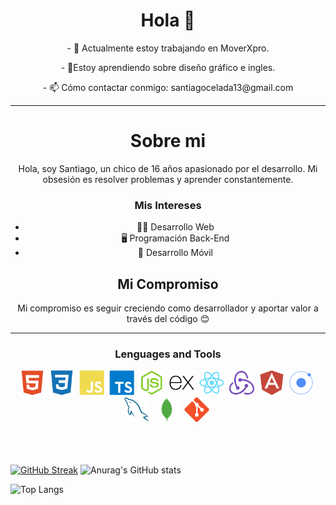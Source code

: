 <h1 align="center">Hola 👋</h1>

<p align="center"> - 🔭 Actualmente estoy trabajando en MoverXpro.</p> <p
<p align="center"> - 🌱Estoy aprendiendo sobre diseño gráfico e ingles.</p> <p
<p align="center"> - 📫 Cómo contactar conmigo: santiagocelada13@gmail.com</p>

---

<div align="center">
 
# Sobre mi

Hola, soy Santiago, un chico de 16 años apasionado por el desarrollo. Mi obsesión es resolver problemas y aprender constantemente.

### Mis Intereses

- 👨‍💻 Desarrollo Web
- 🖥️ Programación Back-End
- 📱 Desarrollo Móvil

## Mi Compromiso

Mi compromiso es seguir creciendo como desarrollador y aportar valor a través del código 😊

</div>

---

<div align="center">
  <h3> Lenguages and Tools </h3>
  <div>
    <img src="https://github.com/devicons/devicon/blob/master/icons/html5/html5-plain.svg" width="40" height="40">&nbsp;
    <img src="https://github.com/devicons/devicon/blob/master/icons/css3/css3-plain.svg" width="40" height="40">&nbsp;
    <img src="https://github.com/devicons/devicon/blob/master/icons/javascript/javascript-plain.svg" width="40" height="40">&nbsp;
    <img src="https://github.com/devicons/devicon/blob/master/icons/typescript/typescript-plain.svg" width="40" height="40">&nbsp;
    <img src="https://github.com/devicons/devicon/blob/master/icons/nodejs/nodejs-plain.svg" width="40" height="40">&nbsp;
    <img src="https://github.com/devicons/devicon/blob/master/icons/express/express-original.svg" width="40" height="40">&nbsp;
    <img src="https://github.com/devicons/devicon/blob/master/icons/react/react-original.svg" width="40" height="40">&nbsp;
    <img src="https://github.com/devicons/devicon/blob/master/icons/redux/redux-original.svg" width="40" height="40">&nbsp;
    <img src="https://github.com/devicons/devicon/blob/master/icons/angularjs/angularjs-plain.svg" width="40" height="40">&nbsp;
    <img src="https://github.com/devicons/devicon/blob/master/icons/ionic/ionic-original.svg" width="40" height="40">&nbsp;
    <img src="https://github.com/devicons/devicon/blob/master/icons/mysql/mysql-plain.svg" width="40" height="40">&nbsp;
    <img src="https://github.com/devicons/devicon/blob/master/icons/mongodb/mongodb-plain.svg" width="40" height="40">&nbsp;
    <img src="https://github.com/devicons/devicon/blob/master/icons/git/git-original.svg" width="40" height="40">&nbsp;
  </div>  
</div>

<br>
<br>
<br>

<div align="left">


[![GitHub Streak](https://streak-stats.demolab.com?user=ADSI-CELADA&theme=radical&hide_border=true&date_format=n%2Fj%5B%2FY%5D&mode=weekly)](https://git.io/streak-stats)
![Anurag's GitHub stats](https://github-readme-stats.vercel.app/api?username=ADSI-CELADA&show_icons=true&theme=radical)

  ![Top Langs](https://github-readme-stats.vercel.app/api/top-langs/?username=ADSI-CELADA&hide_progress=true&theme=radical)

</div>





